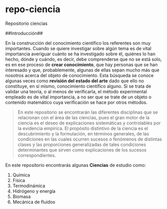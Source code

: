 # repo-ciencia
Repositorio ciencias

##Introducción##

En la construcción del conocimiento científico los referentes son muy importantes. Cuando se quiere investigar sobre algún tema es de vital importancia averiguar cuánto se ha investigado sobre él, quiénes lo han hecho, dónde y cuándo, es decir, debe comprenderse que no se está solo, es en ese proceso de **crear conocimiento**, que hay personas que se han interesado y que, probablemente, algunas de ellas sepan mucho más que nosotros acerca del objeto de conocimiento. Esta búsqueda se conoce algunas veces como **revisión del estado del arte** dado que ello no constituye, en sí mismo, conocimiento científico alguno. Si se trata de validar una teoría, o al menos de verificarla, el método experimental empleado es de vital importancia, a no ser que se trate de un objeto o contenido matemático cuya verificación se hace por otros métodos.

> En este repositorio se encontrarán las diferentes disciplinas que se relacionan con el área de las ciencias, pues el gran motor de la ciencia es el deseo de explicaciones sistemáticas y controlables por la evidencia empírica. El propósito distintivo de la ciencia es el descubrimiento y la formulación, en términos generales, de las condiciones en las cuales ocurren sucesos o fenómenos de distintas clases y las proporciones generalizadas de tales condiciones determinantes que sirven como explicaciones de los sucesos correspondientes.

En este repositorio encontrarás algunas **Ciencias** de estudio como:

1. Química
2. Física
3. Termodinámica
4. Hidrógeno y energía
5. Biomasa
6. Mecánica de fluidos
